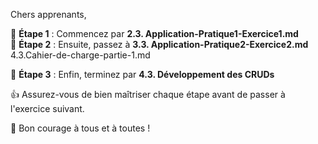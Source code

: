 Chers apprenants,

📌 **Étape 1** : Commencez par **2.3. Application-Pratique1-Exercice1.md**  
📌 **Étape 2** : Ensuite, passez à **3.3. Application-Pratique2-Exercice2.md**  
4.3.Cahier-de-charge-partie-1.md

📌 **Étape 3** : Enfin, terminez par **4.3. Développement des CRUDs**

👍 Assurez-vous de bien maîtriser chaque étape avant de passer à l'exercice suivant.

💪 Bon courage à tous et à toutes !
